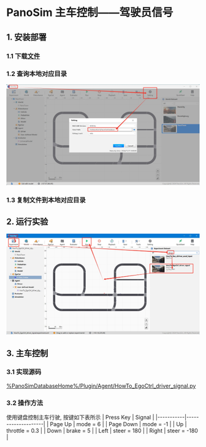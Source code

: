 # PanoSim 主车控制——驾驶员信号

## 1. 安装部署

### 1.1 下载[文件](https://github.com/liyanlee/PanoSim_How_To/tree/main/EgoControl/driver_signal/PanoSimDatabase)

### 1.2 查询本地对应目录
![image](../../Bus/ego/docs/images/folder.jpg)

### 1.3 复制文件到本地对应目录

## 2. 运行实验
![image](docs/images/open.jpg)

## 3. 主车控制

### 3.1 实现源码
[%PanoSimDatabaseHome%/Plugin/Agent/HowTo_EgoCtrl_driver_signal.py](PanoSimDatabase/Plugin/Agent/HowTo_EgoCtrl_driver_signal.py)

### 3.2 操作方法
使用键盘控制主车行驶, 按键如下表所示
| Press Key | Signal             |
|-----------|--------------------|
| Page Up   | mode      =   6    |
| Page Down | mode      =   -1   |
| Up        | throttle  =   0.3  |
| Down      | brake     =   5    |
| Left      | steer     =   180  |
| Right     | steer     =   -180 |
